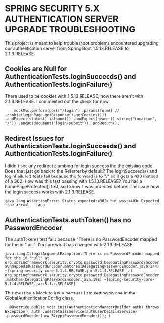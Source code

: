 # SPRING SECURITY 5.X AUTHENTICATION SERVER UPGRADE TROUBLESHOOTING

This project is meant to help troubleshoot problems encountered upgrading our authentication server from 
Spring Boot 1.5.13.RELEASE to 2.1.3.RELEASE.

## Cookies are Null for AuthenticationTests.loginSucceeds() and AuthenticationTests.loginFailure()  

There used to be cookies with 1.5.13.RELEASE, now there aren't with 2.1.3.RELEASE. I commented out the check for now.

`    mockMvc.perform(post("/login")
         .params(form))
 //        .cookie(loginPage.getResponse().getCookies()))
         .andExpect(status().isFound())
         .andExpect(header().string("Location", "/"))
         .andDo(document("login-submit"))
         .andReturn();`

## Redirect Issues for AuthenticationTests.loginSucceeds() and AuthenticationTests.loginFailure()  

I didn't see any redirect plumbing for login success the the existing code. Does that just go back to the Referrer by default? The loginSucceeds() and loginFailure() tests fail because 
the forward is to "/" so it gets a 403 instead of a 302. How was this test passing with 1.5.13.RELEASE? You had a homePageProtected() test, so I know it was proected before. The issue 
how the login success works with 2.1.3.RELEASE. 

`java.lang.AssertionError: Status expected:<302> but was:<403>
 Expected :302
 Actual   :403`


## AuthenticationTests.authToken() has no PasswordEncoder

The authToken() test fails because "There is no PasswordEncoder mapped for the id "null". I'm sure what has changed with 2.1.3.RELEASE.

`java.lang.IllegalArgumentException: There is no PasswordEncoder mapped for the id "null"
 	at org.springframework.security.crypto.password.DelegatingPasswordEncoder$UnmappedIdPasswordEncoder.matches(DelegatingPasswordEncoder.java:244) ~[spring-security-core-5.1.4.RELEASE.jar:5.1.4.RELEASE]
 	at org.springframework.security.crypto.password.DelegatingPasswordEncoder.matches(DelegatingPasswordEncoder.java:198) ~[spring-security-core-5.1.4.RELEASE.jar:5.1.4.RELEASE]`
 	
This must be a Mockito issue because I am setting on one in the GlobalAuthenticationConfig class.

`  @Override
   public void init(AuthenticationManagerBuilder auth) throws Exception {
     auth
         .userDetailsService(authUserDetailsService)
         .passwordEncoder(new BCryptPasswordEncoder());
   }`	